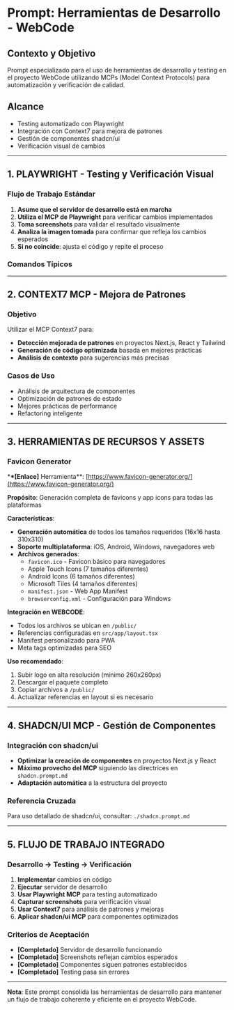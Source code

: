 # Prompt: Herramientas de Desarrollo - WebCode

## **Contexto y Objetivo**

Prompt especializado para el uso de herramientas de desarrollo y testing en el proyecto WebCode utilizando MCPs (Model Context Protocols) para automatización y verificación de calidad.

## **Alcance**

- Testing automatizado con Playwright
- Integración con Context7 para mejora de patrones
- Gestión de componentes shadcn/ui
- Verificación visual de cambios

---

## **1. PLAYWRIGHT - Testing y Verificación Visual**

### **Flujo de Trabajo Estándar**

1. **Asume que el servidor de desarrollo está en marcha**
2. **Utiliza el MCP de Playwright** para verificar cambios implementados
3. **Toma screenshots** para validar el resultado visualmente
4. **Analiza la imagen tomada** para confirmar que refleja los cambios esperados
5. **Si no coincide**: ajusta el código y repite el proceso

### **Comandos Típicos**

---

## **2. CONTEXT7 MCP - Mejora de Patrones**

### **Objetivo**

Utilizar el MCP Context7 para:

- **Detección mejorada de patrones** en proyectos Next.js, React y Tailwind
- **Generación de código optimizada** basada en mejores prácticas
- **Análisis de contexto** para sugerencias más precisas

### **Casos de Uso**

- Análisis de arquitectura de componentes
- Optimización de patrones de estado
- Mejores prácticas de performance
- Refactoring inteligente

---

## **3. HERRAMIENTAS DE RECURSOS Y ASSETS**

### **Favicon Generator**

\***\*[Enlace]** Herramienta\*\*: [https://www.favicon-generator.org/](https://www.favicon-generator.org/)

**Propósito**: Generación completa de favicons y app icons para todas las plataformas

**Características**:

- **Generación automática** de todos los tamaños requeridos (16x16 hasta 310x310)
- **Soporte multiplataforma**: iOS, Android, Windows, navegadores web
- **Archivos generados**:
  - `favicon.ico` - Favicon básico para navegadores
  - Apple Touch Icons (7 tamaños diferentes)
  - Android Icons (6 tamaños diferentes)
  - Microsoft Tiles (4 tamaños diferentes)
  - `manifest.json` - Web App Manifest
  - `browserconfig.xml` - Configuración para Windows

**Integración en WEBCODE**:

- Todos los archivos se ubican en `/public/`
- Referencias configuradas en `src/app/layout.tsx`
- Manifest personalizado para PWA
- Meta tags optimizadas para SEO

**Uso recomendado**:

1. Subir logo en alta resolución (mínimo 260x260px)
2. Descargar el paquete completo
3. Copiar archivos a `/public/`
4. Actualizar referencias en layout si es necesario

---

## **4. SHADCN/UI MCP - Gestión de Componentes**

### **Integración con shadcn/ui**

- **Optimizar la creación de componentes** en proyectos Next.js y React
- **Máximo provecho del MCP** siguiendo las directrices en `shadcn.prompt.md`
- **Adaptación automática** a la estructura del proyecto

### **Referencia Cruzada**

Para uso detallado de shadcn/ui, consultar: `./shadcn.prompt.md`

---

## **5. FLUJO DE TRABAJO INTEGRADO**

### **Desarrollo → Testing → Verificación**

1. **Implementar** cambios en código
2. **Ejecutar** servidor de desarrollo
3. **Usar Playwright MCP** para testing automatizado
4. **Capturar screenshots** para verificación visual
5. **Usar Context7** para análisis de patrones y mejoras
6. **Aplicar shadcn/ui MCP** para componentes optimizados

### **Criterios de Aceptación**

- **[Completado]** Servidor de desarrollo funcionando
- **[Completado]** Screenshots reflejan cambios esperados
- **[Completado]** Componentes siguen patrones establecidos
- **[Completado]** Testing pasa sin errores

---

**Nota**: Este prompt consolida las herramientas de desarrollo para mantener un flujo de trabajo coherente y eficiente en el proyecto WebCode.
